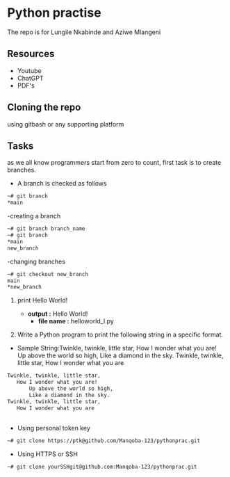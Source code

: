 # **Python practise**
The repo is for Lungile Nkabinde and Aziwe Mlangeni


## Resources
- Youtube
- ChatGPT
- PDF's

## Cloning the repo
using gitbash or any supporting platform


## Tasks

as we all know programmers start from zero to count, first task is to create branches.
- A branch is checked as follows
````bash
~# git branch
*main
````
-creating a branch
````bash
~# git branch branch_name
~# git branch
*main
new_branch
````
-changing branches
````bash
~# git checkout new_branch
main
*new_branch
 ````

1. print Hello World!
	- **output :** Hello World!
		- **file name :** helloworld_l.py

2. Write a Python program to print the following string in a specific format.
 - Sample String:Twinkle, twinkle, little star, How I wonder what you are! Up above the world so high, Like a diamond in the sky. Twinkle, twinkle, little star, How I wonder what you are

 ```bash
Twinkle, twinkle, little star,
	How I wonder what you are! 
		Up above the world so high,   		
		Like a diamond in the sky. 
Twinkle, twinkle, little star, 
	How I wonder what you are

 ```
##

- Using personal token key 
````bash
~# git clone https://ptk@github.com/Manqoba-123/pythonprac.git
````

- Using HTTPS or SSH
````bash
~# git clone yourSSHgit@github.com:Manqoba-123/pythonprac.git
````
